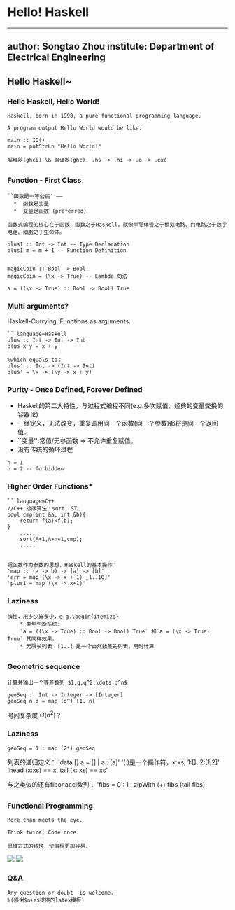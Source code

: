 # Hello! Haskell

---
author: Songtao Zhou
institute: Department of Electrical Engineering
---

## Hello Haskell~

### Hello Haskell, Hello World!
    Haskell, born in 1990, a pure functional programming language. 

    A program output Hello World would be like: 


```language=Haskell
main :: IO()
main = putStrLn "Hello World!"
```

    

    解释器(ghci) \& 编译器(ghc): .hs -> .hi -> .o -> .exe


## 


### Function - First Class
    ``函数是一等公民''——
      *  函数是变量
      *  变量是函数 (preferred)
    
    函数式编程的核心在于函数，函数之于Haskell，就像半导体管之于模拟电路、门电路之于数字电路、细胞之于生命体。
    

```language=Haskell
plus1 :: Int -> Int -- Type Declaration
plus1 m = m + 1 -- Function Definition


magicCoin :: Bool -> Bool
magicCoin = (\x -> True) -- Lambda 句法

a = ((\x -> True) :: Bool -> Bool) True
```



### Multi arguments?
Haskell-Currying. Functions as arguments.
```language=Haskell
```language=Haskell
plus :: Int -> Int -> Int
plus x y = x + y

%which equals to：
plus' :: Int -> (Int -> Int)
plus' = \x -> (\y -> x + y)
```


### Purity - Once Defined, Forever Defined
*  Haskell的第二大特性，与过程式编程不同(e.g.多次赋值、经典的变量交换的容器论)
*  一经定义，无法改变，重复调用同一个函数(同一个参数)都将是同一个返回值。
*  ``变量'':常值/无参函数 $\Rightarrow$ 不允许重复赋值。
*  没有传统的循环过程

```language=Haskell    
n = 1
n = 2 -- forbidden
```




### Higher Order Functions*
    ```language=C++
    //C++ 排序算法：sort, STL
    bool cmp(int &a, int &b){
        return f(a)<f(b);
    }
        .....
        sort(A+1,A+n+1,cmp);
        .....
    
    
    把函数作为参数的思想，Haskell的基本操作：
    'map :: (a -> b) -> [a] -> [b]'
    'arr = map (\x -> x + 1) [1..10]'
    'plus1 = map (\x -> x+1)'


### Laziness
    惰性，用多少算多少，e.g.\begin{itemize}
        * 类型判断系统:
        `a = ((\x -> True) :: Bool -> Bool) True` 和`a = (\x -> True) True` 其同样效果。
        * 无限长列表：[1..] 是一个自然数集的列表，用时计算
    



## 
### Geometric sequence
    计算并输出一个等差数列 $1,q,q^2,\dots,q^n$
    
```language=Haskell
geoSeq :: Int -> Integer -> [Integer]
geoSeq n q = map (q^) [1..n]
```


时间复杂度 $O(n^2)$？


### Laziness
```language=Haskell
geoSeq = 1 : map (2*) geoSeq
```


列表的递归定义：
'data [] a = [] | a : [a]'
'(:)是一个操作符，x:xs, 1:[], 2:[1,2]'
'head (x:xs) == x, tail (x: xs) == xs'



与之类似的还有fibonacci数列：
'fibs = 0 : 1 : zipWith (+) fibs (tail fibs)'




## 
### Functional Programming
    More than meets the eye.

    Think twice, Code once.
    
    思维方式的转换，使编程更加容易.
![](pic/filterPrime.png)
![](pic/prime.png)


### Q\&A
    Any question or doubt  is welcome.
    %(感谢$n+e$提供的latex模板)



